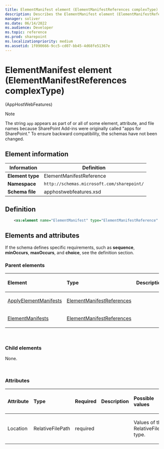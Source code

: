 ```yaml
---
title: ElementManifest element (ElementManifestReferences complexType)
description: Describes the ElementManifest element (ElementManifestReferences complexType) and provides the element information, a definition, and the elements and attributes.
manager: soliver
ms.date: 06/14/2022
ms.audience: Developer
ms.topic: reference
ms.prod: sharepoint
ms.localizationpriority: medium
ms.assetid: 1f090666-9cc5-cd07-bb45-4d68fe51367e
---
```


# ElementManifest element (ElementManifestReferences complexType) 

(AppHostWebFeatures)

> [!NOTE] 
> The string `app` appears as part of or all of some element, attribute, and file names because SharePoint Add-ins were originally called "apps for SharePoint." To ensure backward compatibility, the schemas have not been changed. 

## Element information

| Information | Definition |
|---|---|
| **Element type**  | ElementManifestReference |
| **Namespace**  | `http://schemas.microsoft.com/sharepoint/` |
| **Schema file**  | apphostwebfeatures.xsd |

## Definition

```XML
    <xs:element name="ElementManifest" type="ElementManifestReference" minOccurs="0" maxOccurs="unbounded"></xs:element>
```

## Elements and attributes

If the schema defines specific requirements, such as **sequence**, **minOccurs**, **maxOccurs**, and **choice**, see the definition section.


### Parent elements

<table>
<colgroup>
<col width="33%" />
<col width="33%" />
<col width="33%" />
</colgroup>
<thead>
<tr class="header">
<th align="left"><p>Element</p></th>
<th align="left"><p>Type</p></th>
<th align="left"><p>Description</p></th>
</tr>
</thead>
<tbody>
<tr class="odd">
<td align="left"><p><a href="applyelementmanifests-element-upgradeactionsgroup-groupapphostwebfeatures.md">ApplyElementManifests</a></p></td>
<td align="left"><p><a href="elementmanifestreferences-complextype-apphostwebfeatures.md">ElementManifestReferences</a></p></td>
<td align="left"><p></p></td>
</tr>
<tr class="even">
<td align="left"><p><a href="elementmanifests-element-featuredefinition-complextypeapphostwebfeatures.md">ElementManifests</a></p></td>
<td align="left"><p><a href="elementmanifestreferences-complextype-apphostwebfeatures.md">ElementManifestReferences</a></p></td>
<td align="left"><p></p></td>
</tr>
</tbody>
</table>

<br/> 

### Child elements

None.

<br/> 

### Attributes

<table>
<colgroup>
<col width="20%" />
<col width="20%" />
<col width="20%" />
<col width="20%" />
<col width="20%" />
</colgroup>
<thead>
<tr class="header">
<th align="left"><p>Attribute</p></th>
<th align="left"><p>Type</p></th>
<th align="left"><p>Required</p></th>
<th align="left"><p>Description</p></th>
<th align="left"><p>Possible values</p></th>
</tr>
</thead>
<tbody>
<tr class="odd">
<td align="left"><p>Location</p></td>
<td align="left"><p>RelativeFilePath</p></td>
<td align="left"><p>required</p></td>
<td align="left"><p></p></td>
<td align="left"><p>Values of the RelativeFilePath type.</p></td>
</tr>
</tbody>
</table>

<br/> 
<br/> 






